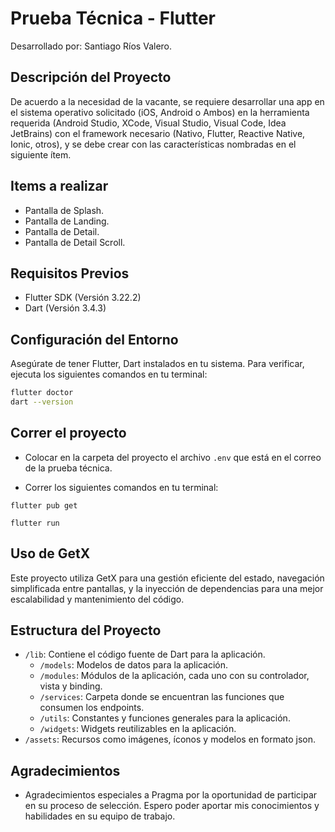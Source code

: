 # Prueba Técnica - Flutter

Desarrollado por: Santiago Ríos Valero.

## Descripción del Proyecto
De acuerdo a la necesidad de la vacante, se requiere desarrollar una app en el sistema operativo solicitado (iOS, Android o Ambos) en la herramienta requerida (Android Studio, XCode, Visual Studio, Visual Code, Idea JetBrains) con el framework necesario (Nativo, Flutter, Reactive Native, Ionic, otros), y se debe crear con las características nombradas en el siguiente ítem.

## Items a realizar

- Pantalla de Splash.
- Pantalla de Landing.
- Pantalla de Detail.
- Pantalla de Detail Scroll.
 

## Requisitos Previos

- Flutter SDK (Versión 3.22.2)
- Dart (Versión 3.4.3)

## Configuración del Entorno

Asegúrate de tener Flutter, Dart instalados en tu sistema. Para verificar, ejecuta los siguientes comandos en tu terminal:

```bash
flutter doctor
dart --version
```

## Correr el proyecto

- Colocar en la carpeta del proyecto el archivo `.env` que está en el correo de la prueba técnica.

- Correr los siguientes comandos en tu terminal:

```
flutter pub get
```

```
flutter run
```


## Uso de GetX

Este proyecto utiliza GetX para una gestión eficiente del estado, navegación simplificada entre pantallas, y la inyección de dependencias para una mejor escalabilidad y mantenimiento del código.

## Estructura del Proyecto

- `/lib`: Contiene el código fuente de Dart para la aplicación.
  - `/models`: Modelos de datos para la aplicación.
  - `/modules`: Módulos de la aplicación, cada uno con su controlador, vista y binding.
  - `/services`: Carpeta donde se encuentran las funciones que consumen los endpoints.
  - `/utils`: Constantes y funciones generales para la aplicación.
  - `/widgets`: Widgets reutilizables en la aplicación.
- `/assets`: Recursos como imágenes, íconos y modelos en formato json.

## Agradecimientos

- Agradecimientos especiales a Pragma por la oportunidad de participar en su proceso de selección. Espero poder aportar mis conocimientos y habilidades en su equipo de trabajo.